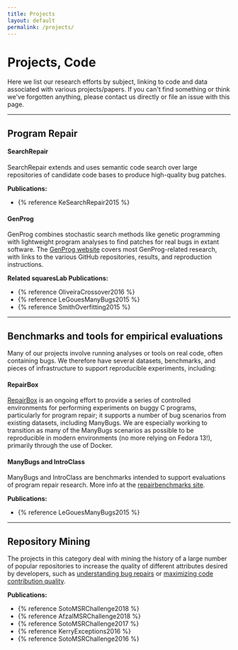 ```yaml
---
title: Projects
layout: default
permalink: /projects/
---
```


# Projects, Code

Here we list our research efforts by subject, linking to code and data
associated with various projects/papers. If you can't find something or think
we've forgotten anything, please contact us directly or file an issue with this
page.

---

## Program Repair

#### SearchRepair
SearchRepair extends and uses semantic code search over large repositories of
candidate code bases to produce high-quality bug patches.

**Publications:**
- {% reference KeSearchRepair2015 %}

#### GenProg
GenProg combines stochastic search methods like genetic programming with
lightweight program analyses to find patches for real bugs in extant
software. The [GenProg website](https://squareslab.github.io/genprog-code)
covers most GenProg-related research, with links to the various GitHub
repositories, results, and reproduction instructions.

**Related squaresLab Publications:**
- {% reference OliveiraCrossover2016 %}
- {% reference LeGouesManyBugs2015 %}
- {% reference SmithOverfitting2015 %}

---

## Benchmarks and tools for empirical evaluations

Many of our projects involve running analyses or tools on real code, often
containing bugs.  We therefore have several datasets, benchmarks, and pieces of
infrastructure to support reproducible experiments, including:

#### RepairBox
[RepairBox](https://github.com/squaresLab/RepairBox) is an ongoing effort to
provide a series of controlled environments for performing experiments on buggy
C programs, particularly for program repair; it supports a number of bug
scenarios from existing datasets, including ManyBugs.  We are especially working
to transition as many of the ManyBugs scenarios as possible to be reproducible
in modern environments (no
more relying on Fedora 13!), primarily through the use of Docker.

#### ManyBugs and IntroClass
ManyBugs and IntroClass are benchmarks intended to support evaluations of
program repair research. More info at the [repairbenchmarks
site](http://repairbenchmarks.cs.umass.edu/).

**Publications:**
- {% reference LeGouesManyBugs2015 %}

---

## Repository Mining

The projects in this category deal with mining the history of a large number of
popular repositories to increase the quality of different attributes desired by
developers, such as [understanding bug
repairs](https://github.com/squaresLab/MSRChallenge2016) or [maximizing code
contribution quality](https://github.com/squaresLab/MSR-challenge-2017).

**Publications:**
- {% reference SotoMSRChallenge2018 %}
- {% reference AfzalMSRChallenge2018 %}
- {% reference SotoMSRChallenge2017 %}
- {% reference KerryExceptions2016 %}
- {% reference SotoMSRChallenge2016 %}

